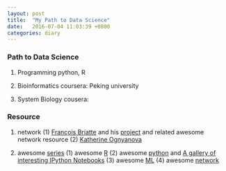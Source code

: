 ```yaml
---
layout: post
title:  "My Path to Data Science"
date:   2016-07-04 11:03:39 +0800
categories: diary
---
```

### Path to Data Science
1. Programming
python, R

2. Bioinformatics
coursera: Peking university

3. System Biology 
cousera: 

### Resource
1. network 
(1) [François Briatte](https://github.com/briatte) and his [project](https://briatte.github.io/) and related awesome network resource
(2) [Katherine Ognyanova](http://kateto.net/)

2. awesome [series](https://github.com/sindresorhus/awesome)
(1) awesome [R](https://github.com/qinwf/awesome-R)
(2) awesome [python](https://github.com/vinta/awesome-python) and [A gallery of interesting IPython Notebooks](https://github.com/ipython/ipython/wiki/A-gallery-of-interesting-IPython-Notebooks)
(3) awesome [ML](https://github.com/josephmisiti/awesome-machine-learning)
(4) awesome [network]()

